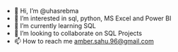 - 👋 Hi, I’m @uhasrebma
- 👀 I’m interested in sql, python, MS Excel and Power BI
- 🌱 I’m currently learning SQL
- 💞️ I’m looking to collaborate on SQL Projects
- 📫 How to reach me amber.sahu.96@gmail.com

<!---
uhasrebma/uhasrebma is a ✨ special ✨ repository because its `README.md` (this file) appears on your GitHub profile.
You can click the Preview link to take a look at your changes.
--->
